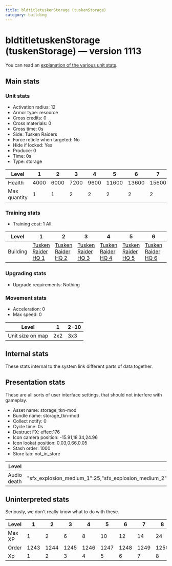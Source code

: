 ```yaml
---
title: bldtitletuskenStorage (tuskenStorage)
category: building
---
```


# bldtitletuskenStorage (tuskenStorage) — version 1113

You can read an [explanation  of the various unit stats](unitexplained.md).

## Main stats

### Unit stats

  * Activation radius: 12
  * Armor type: resource
  * Cross credits: 0
  * Cross materials: 0
  * Cross time: 0s
  * Side: Tusken Raiders
  * Force reticle when targeted: No
  * Hide if locked: Yes
  * Produce: 0
  * Time: 0s
  * Type: storage

|Level       |1   |2   |3   |4   |5    |6    |7    |8    |9    |10   |
|------------|----|----|----|----|-----|-----|-----|-----|-----|-----|
|Health      |4000|6000|7200|9600|11600|13600|15600|17600|19600|21600|
|Max quantity|1   |1   |2   |2   |2    |2    |2    |3    |4    |4    |


### Training stats

  * Training cost: 1 All.

|Level   |1                                  |2                                  |3                                  |4                                  |5                                  |6                                  |7                                                  |8                                                  |9                                                  |10                                                  |
|--------|-----------------------------------|-----------------------------------|-----------------------------------|-----------------------------------|-----------------------------------|-----------------------------------|---------------------------------------------------|---------------------------------------------------|---------------------------------------------------|----------------------------------------------------|
|Building|[Tusken Raider HQ 1](tuskenHQ.html)|[Tusken Raider HQ 2](tuskenHQ.html)|[Tusken Raider HQ 3](tuskenHQ.html)|[Tusken Raider HQ 4](tuskenHQ.html)|[Tusken Raider HQ 5](tuskenHQ.html)|[Tusken Raider HQ 6](tuskenHQ.html)|["bld_title_tuskenHQLocked" 7](tuskenHQLocked.html)|["bld_title_tuskenHQLocked" 8](tuskenHQLocked.html)|["bld_title_tuskenHQLocked" 9](tuskenHQLocked.html)|["bld_title_tuskenHQLocked" 10](tuskenHQLocked.html)|


### Upgrading stats

  * Upgrade requirements: Nothing

### Movement stats

  * Acceleration: 0
  * Max speed: 0

|Level           |1  |2-10|
|----------------|---|----|
|Unit size on map|2x2|3x3 |


## Internal stats

These stats internal to the system link different parts of data together.


## Presentation stats

These are all sorts of user interface settings, that should not interfere with gameplay.

  * Asset name: storage_tkn-mod
  * Bundle name: storage_tkn-mod
  * Collect notify: 0
  * Cycle time: 0s
  * Destruct FX: effect176
  * Icon camera position: -15.91,18.34,24.96
  * Icon lookat position: 0.03,0.66,0.05
  * Stash order: 1000
  * Store tab: not_in_store

|Level      |1                                                                                                              |2                                                                                                              |3                                                                                                              |4                                                                                                              |5                                                                                                              |6                                                                                                              |7                                                                                                              |8                                                                                                              |9                                                                                                              |10                                                                                                             |
|-----------|---------------------------------------------------------------------------------------------------------------|---------------------------------------------------------------------------------------------------------------|---------------------------------------------------------------------------------------------------------------|---------------------------------------------------------------------------------------------------------------|---------------------------------------------------------------------------------------------------------------|---------------------------------------------------------------------------------------------------------------|---------------------------------------------------------------------------------------------------------------|---------------------------------------------------------------------------------------------------------------|---------------------------------------------------------------------------------------------------------------|---------------------------------------------------------------------------------------------------------------|
|Audio death|"sfx_explosion_medium_1":25,"sfx_explosion_medium_2":25,"sfx_explosion_medium_3":25,"sfx_explosion_medium_4":45|"sfx_explosion_medium_1":25,"sfx_explosion_medium_2":25,"sfx_explosion_medium_3":25,"sfx_explosion_medium_4":46|"sfx_explosion_medium_1":25,"sfx_explosion_medium_2":25,"sfx_explosion_medium_3":25,"sfx_explosion_medium_4":47|"sfx_explosion_medium_1":25,"sfx_explosion_medium_2":25,"sfx_explosion_medium_3":25,"sfx_explosion_medium_4":48|"sfx_explosion_medium_1":25,"sfx_explosion_medium_2":25,"sfx_explosion_medium_3":25,"sfx_explosion_medium_4":49|"sfx_explosion_medium_1":25,"sfx_explosion_medium_2":25,"sfx_explosion_medium_3":25,"sfx_explosion_medium_4":50|"sfx_explosion_medium_1":25,"sfx_explosion_medium_2":25,"sfx_explosion_medium_3":25,"sfx_explosion_medium_4":51|"sfx_explosion_medium_1":25,"sfx_explosion_medium_2":25,"sfx_explosion_medium_3":25,"sfx_explosion_medium_4":52|"sfx_explosion_medium_1":25,"sfx_explosion_medium_2":25,"sfx_explosion_medium_3":25,"sfx_explosion_medium_4":53|"sfx_explosion_medium_1":25,"sfx_explosion_medium_2":25,"sfx_explosion_medium_3":25,"sfx_explosion_medium_4":54|


## Uninterpreted stats

Seriously, we don't really know what to do with these.

|Level |1   |2   |3   |4   |5   |6   |7   |8   |9   |10  |
|------|----|----|----|----|----|----|----|----|----|----|
|Max XP|1   |2   |6   |8   |10  |12  |14  |24  |36  |40  |
|Order |1243|1244|1245|1246|1247|1248|1249|1250|1251|1252|
|Xp    |1   |2   |3   |4   |5   |6   |7   |8   |9   |10  |


